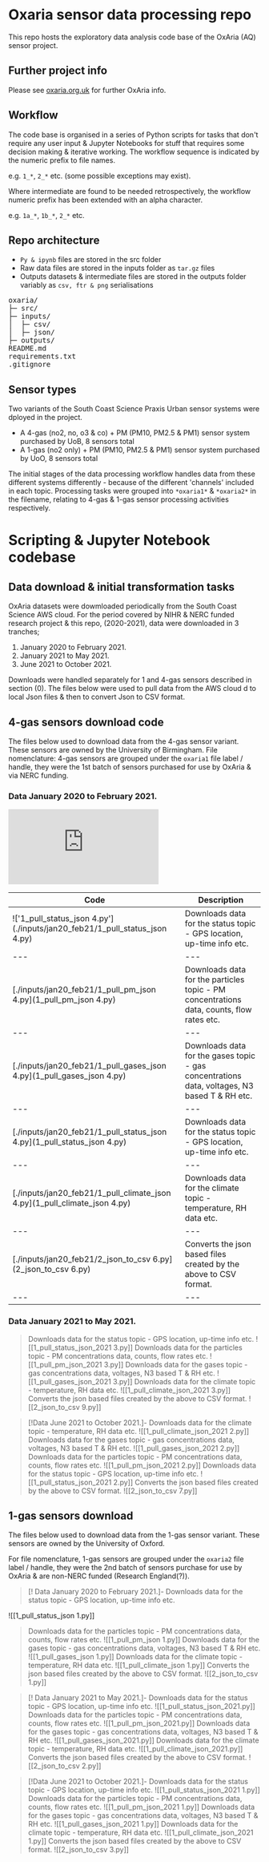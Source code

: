 # Oxaria sensor data processing repo
This repo hosts the exploratory data analysis code base of the OxAria (AQ) sensor project.

## Further project info
Please see [oxaria.org.uk](https://www.oxaria.org.uk/) for further OxAria info.

## Workflow
The code base is organised in a series of Python scripts for tasks that don't require any user input & Jupyter Notebooks for stuff that requires some decision making & iterative working. The workflow sequence is indicated by the numeric prefix to file names.

e.g. `1_*`, `2_*` etc. (some possible exceptions may exist).

Where intermediate are found to be needed retrospectively, the workflow numeric prefix has been extended with an alpha character.

e.g. `1a_*`, `1b_*`, `2_*` etc.

## Repo architecture
- `Py & ipynb` files are stored in the src folder
- Raw data files are stored in the inputs folder as `tar.gz` files
- Outputs datasets & intermediate files are stored in the outputs folder variably as `csv, ftr & png` serialisations

<pre>
oxaria/
├─ src/
├─ inputs/
│  ├─ csv/
│  ├─ json/
├─ outputs/
README.md
requirements.txt
.gitignore
</pre>

## Sensor types
Two variants of the South Coast Science Praxis Urban sensor systems were dployed in the project.

- A 4-gas (no2, no, o3 & co) + PM (PM10, PM2.5 & PM1) sensor system purchased by UoB, 8 sensors total
- A 1-gas (no2 only) + PM (PM10, PM2.5 & PM1) sensor system purchased by UoO, 8 sensors total

The initial stages of the data processing workflow handles data from these different systems differently - because of the different 'channels' included in each topic. Processing tasks were grouped into `*oxaria1*` & `*oxaria2*` in the filename, relating to 4-gas & 1-gas sensor processing activities respectively.

# Scripting &  Jupyter Notebook codebase
## Data download & initial transformation tasks
OxAria datasets were dowmloaded periodically from the South Coast Science AWS cloud. For the period covered by NIHR & NERC funded research project & this repo, (2020-2021), data were downloaded in 3 tranches;

1. January 2020 to February 2021.
2. January 2021 to May 2021.
3. June 2021 to October 2021.

Downloads were handled separately for 1 and 4-gas sensors described in section (0). The files below were used to pull data from the AWS cloud d to local Json files & then to convert Json  to CSV format.

## 4-gas sensors download code
The files below used to download data from the 4-gas sensor variant. These sensors are owned by the University of Birmingham. File nomenclature:  4-gas sensors are grouped under the `oxaria1` file label / handle, they were the 1st batch of sensors purchased for use by OxAria & via NERC funding.

### Data January 2020 to February 2021.


 !['1_pull_status_json.py'](https://github.com/tonybushido/oxaria_code/blob/main/inputs/1oxaria/jan20_feb21/1_pull_status_json.py)

|Code | Description |
|-----|-------------|
| !['1_pull_status_json 4.py'](./inputs/jan20_feb21/1_pull_status_json 4.py) | Downloads data for the status topic - GPS location, up-time info etc.|
|---|---|
|[./inputs/jan20_feb21/1_pull_pm_json 4.py](1_pull_pm_json 4.py)| Downloads data for the particles topic - PM concentrations data, counts, flow rates etc.|
|---|---|
|[./inputs/jan20_feb21/1_pull_gases_json 4.py](1_pull_gases_json 4.py)| Downloads data for the gases topic - gas concentrations data, voltages, N3 based T & RH etc.|
|---|---|
|[./inputs/jan20_feb21/1_pull_status_json 4.py](1_pull_status_json 4.py)| Downloads data for the status topic - GPS location, up-time info etc.|
|---|---|
|[./inputs/jan20_feb21/1_pull_climate_json 4.py](1_pull_climate_json 4.py)| Downloads data for the climate topic - temperature, RH data etc.|
|---|---|
|[./inputs/jan20_feb21/2_json_to_csv 6.py](2_json_to_csv 6.py)| Converts the json based files created by the above to CSV format.|
|---|---|

### Data January 2021 to May 2021.

>Downloads data for the status topic - GPS location, up-time info etc.
![[1_pull_status_json_2021 3.py]]
>Downloads data for the particles topic - PM concentrations data, counts, flow rates etc.
![[1_pull_pm_json_2021 3.py]]
>Downloads data for the gases topic - gas concentrations data, voltages, N3 based T & RH etc.
![[1_pull_gases_json_2021 3.py]]
>Downloads data for the climate topic - temperature, RH data etc.
![[1_pull_climate_json_2021 3.py]]
>Converts the json based files created by the above to CSV format.
![[2_json_to_csv 9.py]]

>[!Data June 2021 to October 2021.]-
>Downloads data for the climate topic - temperature, RH data etc.
![[1_pull_climate_json_2021 2.py]]
>Downloads data for the gases topic - gas concentrations data, voltages, N3 based T & RH etc.
![[1_pull_gases_json_2021 2.py]]
>Downloads data for the particles topic - PM concentrations data, counts, flow rates etc.
![[1_pull_pm_json_2021 2.py]]
>Downloads data for the status topic - GPS location, up-time info etc.
![[1_pull_status_json_2021 2.py]]
>Converts the json based files created by the above to CSV format.
![[2_json_to_csv 7.py]]

## 1-gas sensors download
The files below used to download data from the 1-gas sensor variant. These sensors are owned by the University of Oxford.

For file nomenclature, 1-gas sensors are grouped under the `oxaria2` file label / handle, they were the 2nd batch of sensors purchase for use by OxAria & are non-NERC funded (Research England(?)).

>[! Data January 2020 to February 2021.]-
>Downloads data for the status topic - GPS location, up-time info etc.
>
![[1_pull_status_json 1.py]]
>Downloads data for the particles topic - PM concentrations data, counts, flow rates etc.
![[1_pull_pm_json 1.py]]
>Downloads data for the gases topic - gas concentrations data, voltages, N3 based T & RH etc.
![[1_pull_gases_json 1.py]]
>Downloads data for the climate topic - temperature, RH data etc.
![[1_pull_climate_json 1.py]]
>Converts the json based files created by the above to CSV format.
![[2_json_to_csv 1.py]]

>[! Data January 2021 to May 2021.]-
>Downloads data for the status topic - GPS location, up-time info etc.
![[1_pull_status_json_2021.py]]
>Downloads data for the particles topic - PM concentrations data, counts, flow rates etc.
![[1_pull_pm_json_2021.py]]
>Downloads data for the gases topic - gas concentrations data, voltages, N3 based T & RH etc.
![[1_pull_gases_json_2021.py]]
>Downloads data for the climate topic - temperature, RH data etc.
![[1_pull_climate_json_2021.py]]
>Converts the json based files created by the above to CSV format.
![[2_json_to_csv 2.py]]

>[!Data June 2021 to October 2021.]-
>Downloads data for the status topic - GPS location, up-time info etc.
![[1_pull_status_json_2021 1.py]]
>Downloads data for the particles topic - PM concentrations data, counts, flow rates etc.
![[1_pull_pm_json_2021 1.py]]
>Downloads data for the gases topic - gas concentrations data, voltages, N3 based T & RH etc.
![[1_pull_gases_json_2021 1.py]]
>Downloads data for the climate topic - temperature, RH data etc.
![[1_pull_climate_json_2021 1.py]]
>Converts the json based files created by the above to CSV format.
![[2_json_to_csv 3.py]]
